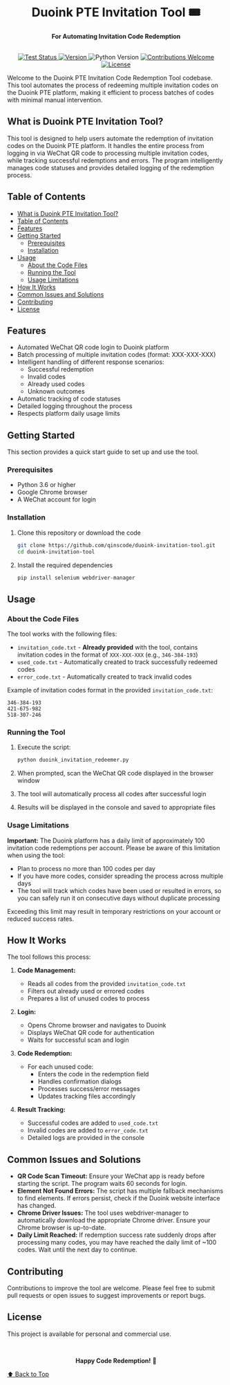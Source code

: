 <div align="center">
  <br>
  <h1>Duoink PTE Invitation Tool 🎟️</h1>
  <strong>For Automating Invitation Code Redemption</strong>
</div>
<br>
<p align="center">
  <a href="https://github.com/yourusername/duoink-invitation-tool/actions/workflows/ci.yml">
    <img src="https://img.shields.io/badge/tests-passing-brightgreen" alt="Test Status">
  </a>
  <a href="https://github.com/yourusername/duoink-invitation-tool/releases">
    <img src="https://img.shields.io/badge/version-1.0.0-blue" alt="Version">
  </a>
  <img src="https://img.shields.io/badge/python-3.6+-yellow" alt="Python Version">
  <a href="https://github.com/yourusername/duoink-invitation-tool/issues">
    <img src="https://img.shields.io/badge/contributions-welcome-orange" alt="Contributions Welcome">
  </a>
  <a href="https://github.com/yourusername/duoink-invitation-tool">
    <img src="https://img.shields.io/badge/license-MIT-green" alt="License">
  </a>
</p>

Welcome to the Duoink PTE Invitation Code Redemption Tool codebase. This tool automates the process of redeeming multiple invitation codes on the Duoink PTE platform, making it efficient to process batches of codes with minimal manual intervention.

## What is Duoink PTE Invitation Tool?

This tool is designed to help users automate the redemption of invitation codes on the Duoink PTE platform. It handles the entire process from logging in via WeChat QR code to processing multiple invitation codes, while tracking successful redemptions and errors. The program intelligently manages code statuses and provides detailed logging of the redemption process.

## Table of Contents

- [What is Duoink PTE Invitation Tool?](#what-is-duoink-pte-invitation-tool)
- [Table of Contents](#table-of-contents)
- [Features](#features)
- [Getting Started](#getting-started)
  - [Prerequisites](#prerequisites)
  - [Installation](#installation)
- [Usage](#usage)
  - [About the Code Files](#about-the-code-files)
  - [Running the Tool](#running-the-tool)
  - [Usage Limitations](#usage-limitations)
- [How It Works](#how-it-works)
- [Common Issues and Solutions](#common-issues-and-solutions)
- [Contributing](#contributing)
- [License](#license)

## Features

- Automated WeChat QR code login to Duoink platform
- Batch processing of multiple invitation codes (format: XXX-XXX-XXX)
- Intelligent handling of different response scenarios:
  - Successful redemption
  - Invalid codes
  - Already used codes
  - Unknown outcomes
- Automatic tracking of code statuses
- Detailed logging throughout the process
- Respects platform daily usage limits

## Getting Started

This section provides a quick start guide to set up and use the tool.

### Prerequisites

- Python 3.6 or higher
- Google Chrome browser
- A WeChat account for login

### Installation

1. Clone this repository or download the code
   ```bash
   git clone https://github.com/qinscode/duoink-invitation-tool.git
   cd duoink-invitation-tool
   ```

2. Install the required dependencies
   ```bash
   pip install selenium webdriver-manager
   ```

## Usage

### About the Code Files

The tool works with the following files:

- `invitation_code.txt` - **Already provided** with the tool, contains invitation codes in the format of `XXX-XXX-XXX` (e.g., `346-384-193`)
- `used_code.txt` - Automatically created to track successfully redeemed codes
- `error_code.txt` - Automatically created to track invalid codes

Example of invitation codes format in the provided `invitation_code.txt`:
```
346-384-193
421-675-982
518-307-246
```

### Running the Tool

1. Execute the script:
   ```bash
   python duoink_invitation_redeemer.py
   ```

2. When prompted, scan the WeChat QR code displayed in the browser window
3. The tool will automatically process all codes after successful login
4. Results will be displayed in the console and saved to appropriate files

### Usage Limitations

**Important:** The Duoink platform has a daily limit of approximately 100 invitation code redemptions per account. Please be aware of this limitation when using the tool:

- Plan to process no more than 100 codes per day
- If you have more codes, consider spreading the process across multiple days
- The tool will track which codes have been used or resulted in errors, so you can safely run it on consecutive days without duplicate processing

Exceeding this limit may result in temporary restrictions on your account or reduced success rates.

## How It Works

The tool follows this process:

1. **Code Management:**
   - Reads all codes from the provided `invitation_code.txt`
   - Filters out already used or errored codes
   - Prepares a list of unused codes to process

2. **Login:**
   - Opens Chrome browser and navigates to Duoink
   - Displays WeChat QR code for authentication
   - Waits for successful scan and login

3. **Code Redemption:**
   - For each unused code:
     - Enters the code in the redemption field
     - Handles confirmation dialogs
     - Processes success/error messages
     - Updates tracking files accordingly

4. **Result Tracking:**
   - Successful codes are added to `used_code.txt`
   - Invalid codes are added to `error_code.txt`
   - Detailed logs are provided in the console

## Common Issues and Solutions

- **QR Code Scan Timeout:** Ensure your WeChat app is ready before starting the script. The program waits 60 seconds for login.
- **Element Not Found Errors:** The script has multiple fallback mechanisms to find elements. If errors persist, check if the Duoink website interface has changed.
- **Chrome Driver Issues:** The tool uses webdriver-manager to automatically download the appropriate Chrome driver. Ensure your Chrome browser is up-to-date.
- **Daily Limit Reached:** If redemption success rate suddenly drops after processing many codes, you may have reached the daily limit of ~100 codes. Wait until the next day to continue.

## Contributing

Contributions to improve the tool are welcome. Please feel free to submit pull requests or open issues to suggest improvements or report bugs.

## License

This project is available for personal and commercial use.

<br>

<p align="center">
  <strong>Happy Code Redemption!</strong> 🚀
</p>

[⬆ Back to Top](#table-of-contents)